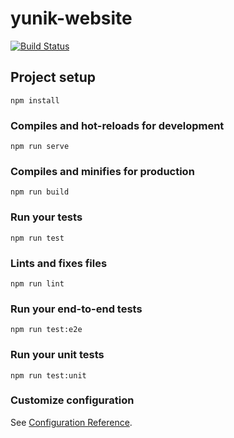 # yunik-website

[![Build Status](https://travis-ci.com/yunik1004/yunik1004.github.io.svg?token=vSy5BcxjK9zzp7yqwxiK&branch=code)](https://travis-ci.com/yunik1004/yunik1004.github.io)

## Project setup
```
npm install
```

### Compiles and hot-reloads for development
```
npm run serve
```

### Compiles and minifies for production
```
npm run build
```

### Run your tests
```
npm run test
```

### Lints and fixes files
```
npm run lint
```

### Run your end-to-end tests
```
npm run test:e2e
```

### Run your unit tests
```
npm run test:unit
```

### Customize configuration
See [Configuration Reference](https://cli.vuejs.org/config/).

